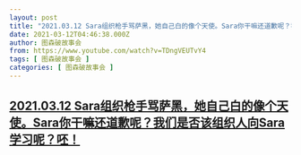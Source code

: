 ```yaml
---
layout: post
title: "2021.03.12 Sara组织枪手骂萨黑，她自己白的像个天使。Sara你干嘛还道歉呢？我们是否该组织人向Sara学习呢？呸！"
date: 2021-03-12T04:46:38.000Z
author: 图森破故事会
from: https://www.youtube.com/watch?v=TDngVEUTvY4
tags: [ 图森破故事会 ]
categories: [ 图森破故事会 ]
---
```

<!--1615524398000-->
[2021.03.12 Sara组织枪手骂萨黑，她自己白的像个天使。Sara你干嘛还道歉呢？我们是否该组织人向Sara学习呢？呸！](https://www.youtube.com/watch?v=TDngVEUTvY4)
------

<div>

</div>
